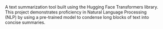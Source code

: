A text summarization tool built using the Hugging Face Transformers library. This project demonstrates proficiency in Natural Language Processing (NLP) by using a pre-trained model to condense long blocks of text into concise summaries.
